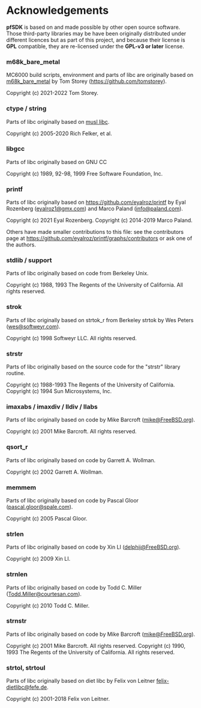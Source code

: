 # Acknowledgements

**pfSDK** is based on and made possible by other open source software. Those third-party libraries may be have been originally distributed under different licences but as part of this project, and because their license is **GPL** compatible, they are re-licensed under the **GPL-v3 or later** license.

### m68k_bare_metal

MC6000 build scripts, environment and parts of libc are originally based on [m68k_bare_metal](https://github.com/tomstorey/m68k_bare_metal) by Tom Storey (https://github.com/tomstorey).

Copyright (c) 2021-2022 Tom Storey.

### ctype / string

Parts of libc originally based on [musl libc](https://musl.libc.org).

Copyright (c) 2005-2020 Rich Felker, et al.

### libgcc

Parts of libc originally based on GNU CC

Copyright (c) 1989, 92-98, 1999 Free Software Foundation, Inc.

### printf

Parts of libc originally based on https://github.com/eyalroz/printf by Eyal Rozenberg (eyalroz1@gmx.com) and Marco Paland (info@paland.com).

Copyright (c) 2021 Eyal Rozenberg.
Copyright (c) 2014-2019 Marco Paland.

Others have made smaller contributions to this file: see the contributors page at https://github.com/eyalroz/printf/graphs/contributors or ask one of the authors.

### stdlib / support

Parts of libc originally based on code from Berkeley Unix.

Copyright (c) 1988, 1993 The Regents of the University of California. All rights reserved.

### strok

Parts of libc originally based on strtok_r from Berkeley strtok by Wes Peters (wes@softweyr.com).

Copyright (c) 1998 Softweyr LLC. All rights reserved.

### strstr

Parts of libc originally based on the source code for the "strstr" library routine.

Copyright (c) 1988-1993 The Regents of the University of California.
Copyright (c) 1994 Sun Microsystems, Inc.

### imaxabs / imaxdiv / lldiv / llabs

Parts of libc originally based on code by Mike Barcroft (mike@FreeBSD.org).

Copyright (c) 2001 Mike Barcroft. All rights reserved.

### qsort_r

Parts of libc originally based on code by Garrett A. Wollman.

Copyright (c) 2002 Garrett A. Wollman.

### memmem

Parts of libc originally based on code by Pascal Gloor (pascal.gloor@spale.com).

Copyright (c) 2005 Pascal Gloor.

### strlen

Parts of libc originally based on code by Xin LI (delphij@FreeBSD.org).

Copyright (c) 2009 Xin LI.

### strnlen

Parts of libc originally based on code by Todd C. Miller (Todd.Miller@courtesan.com).

Copyright (c) 2010 Todd C. Miller.

### strnstr

Parts of libc originally based on code by Mike Barcroft (mike@FreeBSD.org).

Copyright (c) 2001 Mike Barcroft. All rights reserved.
Copyright (c) 1990, 1993 The Regents of the University of California. All rights reserved.

### strtol, strtoul

Parts of libc originally based on diet libc by Felix von Leitner <felix-dietlibc@fefe.de>.

Copyright (c) 2001-2018 Felix von Leitner.
